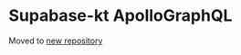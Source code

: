# Supabase-kt ApolloGraphQL

Moved to [new repository](https://github.com/supabase-community/supabase-kt-plugins/tree/main/ApolloGraphQL)